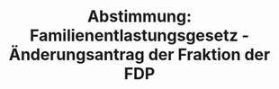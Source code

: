 ---
abstimmung:
  abstimmung: 1
  bundestagssitzung: 170
  legislaturperiode: 19
categories:
- Todo
data:
- title: Abstimmungsergebnis 20200702_1-data.pdf
  url: /res/2021-btw/abstimmungsergebnisse/20200702_1-data.pdf
- title: Abstimmungsergebnis 20200702_1_xls-data.xlsx
  url: /res/2021-btw/abstimmungsergebnisse/20200702_1_xls-data.xlsx
- title: Abstimmungsergebnis 20200702_1_xls-data.csv
  url: /res/2021-btw/abstimmungsergebnisse/csv/20200702_1_xls-data.csv
ergebnis:
  afd:
    enthaltung: 0
    gesamt: 89
    ja: 0
    nein: 86
    nichtabgegeben: 3
    ungueltig: 0
  bü90/gr:
    enthaltung: 63
    gesamt: 67
    ja: 2
    nein: 0
    nichtabgegeben: 2
    ungueltig: 0
  cdu/csu:
    enthaltung: 0
    gesamt: 246
    ja: 242
    nein: 0
    nichtabgegeben: 4
    ungueltig: 0
  die linke.:
    enthaltung: 56
    gesamt: 69
    ja: 0
    nein: 3
    nichtabgegeben: 10
    ungueltig: 0
  fdp:
    enthaltung: 0
    gesamt: 80
    ja: 0
    nein: 80
    nichtabgegeben: 0
    ungueltig: 0
  file: 20200702_1_xls-data.xlsx
  fraktionslos:
    enthaltung: 0
    gesamt: 6
    ja: 0
    nein: 4
    nichtabgegeben: 2
    ungueltig: 0
  spd:
    enthaltung: 0
    gesamt: 152
    ja: 144
    nein: 0
    nichtabgegeben: 8
    ungueltig: 0
layout: abstimmung
links:
- title: Link zu bundestag.de
  url: https://www.bundestag.de/parlament/plenum/abstimmung/abstimmung?id=552
preview: 'Deutscher Bundestag


  170. Sitzung des Deutschen Bundestages

  am Donnerstag, 2. Juli 2020


  Endgültiges Ergebnis der Namentlichen Abstimmung Nr. 1


  Beschlussempfehlung des Haushaltsausschusses (8. Ausschuss) zu dem Antrag der

  Fraktionen der CDU/CSU und SPD

  Beschluss des Bundestages gemäß Artikel 115 Absatz 2 Satz 6 und 7 des Grundgesetzes

  Drs. 19/20128 und 19/20716'
tags:
- Todo
title: 'Abstimmung: Familienentlastungsgesetz - Änderungsantrag der Fraktion der FDP'
---